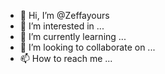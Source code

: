 - 👋 Hi, I’m @Zeffayours
- 👀 I’m interested in ...
- 🌱 I’m currently learning ...
- 💞️ I’m looking to collaborate on ...
- 📫 How to reach me ...

<!---
Zeffayours/Zeffayours is a ✨ special ✨ repository because its `README.md` (this file) appears on your GitHub profile.
You can click the Preview link to take a look at your changes.
--->
